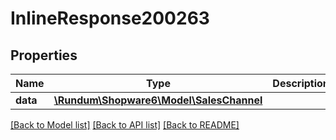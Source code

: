 # InlineResponse200263

## Properties
Name | Type | Description | Notes
------------ | ------------- | ------------- | -------------
**data** | [**\Rundum\Shopware6\Model\SalesChannel**](SalesChannel.md) |  | [optional] 

[[Back to Model list]](../../README.md#documentation-for-models) [[Back to API list]](../../README.md#documentation-for-api-endpoints) [[Back to README]](../../README.md)

